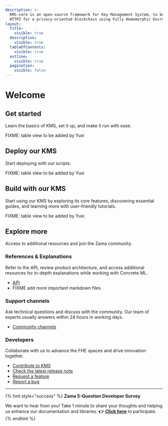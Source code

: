 ```yaml
---
description: >-
  KMS-core is an open-source framework for Key Management System, to be used with
  HTTPZ for a privacy-oriented blockchain using Fully Homomorphic Encryption (FHE).
layout:
  title:
    visible: true
  description:
    visible: true
  tableOfContents:
    visible: true
  outline:
    visible: true
  pagination:
    visible: false
---
```


# Welcome

## Get started

Learn the basics of KMS, set it up, and make it run with ease.

FIXME: table view to be added  by Yuxi

## Deploy our KMS

Start deploying with our scripts.

FIXME: table view to be added by Yuxi

## Build with our KMS

Start using our KMS by exploring its core features, discovering essential guides, and learning more with user-friendly tutorials.

FIXME: table view to be added by Yuxi

## Explore more

Access to additional resources and join the Zama community.

### References & Explanations

Refer to the API, review product architecture, and access additional resources for in-depth explanations while working with Concrete ML.

- [API](references/api/)
- FIXME add more important markdown files

### Support channels

Ask technical questions and discuss with the community. Our team of experts usually answers within 24 hours in working days.

- [Community channels](https://zama.ai/community-channels)

### Developers

Collaborate with us to advance the FHE spaces and drive innovation together.

- [Contribute to KMS](developer/contributing.md)
- [Check the latest release note](https://github.com/zama-ai/kms-core/releases)
- [Request a feature](https://github.com/zama-ai/kms-core/issues/new?assignees=&labels=feature&projects=&template=feature_request.md)
- [Report a bug](https://github.com/zama-ai/kms-core/issues/new?assignees=&labels=bug&projects=&template=bug_report.md)

______________________________________________________________________

{% hint style="success" %}
**Zama 5-Question Developer Survey**

We want to hear from you! Take 1 minute to share your thoughts and helping us enhance our documentation and libraries. **👉** [**Click here**](https://www.zama.ai/developer-survey) to participate.
{% endhint %}
